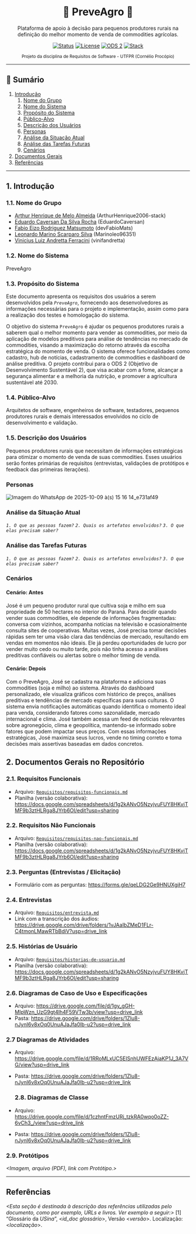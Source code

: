 
<div align="center">

# 🌱 PreveAgro 🌱

Plataforma de apoio à decisão para pequenos produtores rurais na definição do melhor momento de venda de commodities agrícolas.

[![Status](https://img.shields.io/badge/status-em%20defini%C3%A7%C3%A3o-yellow)](#) 
[![License](https://img.shields.io/badge/license-acad%C3%AAmico-lightgrey)](#) 
[![ODS 2](https://img.shields.io/badge/ODS-2%20Fome%20Zero-green)](#) 
[![Stack](https://img.shields.io/badge/foco-requisitos-blue)](#)

<sub>Projeto da disciplina de Requisitos de Software - UTFPR (Cornélio Procópio)</sub>

</div>

---

## 📑 Sumário

1. [Introdução](#1-introdução)
	1. [Nome do Grupo](#11-nome-do-grupo)
	2. [Nome do Sistema](#12-nome-do-sistema)
	3. [Propósito do Sistema](#13-propósito-do-sistema)
	4. [Público-Alvo](#14-público-alvo)
	5. [Descrição dos Usuários](#15-descrição-dos-usuários)
	6. [Personas](#personas)
	7. [Análise da Situação Atual](#análise-da-situação-atual)
	8. [Análise das Tarefas Futuras](#análise-das-tarefas-futuras)
	9. [Cenários](#cenários)
2. [Documentos Gerais](#2-documentos-gerais-no-repositório)
3. [Referências](#referências)

---

## 1. Introdução

### 1.1. Nome do Grupo

- [Arthur Henrique de Melo Almeida](https://github.com/ArthurHenrique2006-stack) (ArthurHenrique2006-stack)
- [Eduardo Caversan Da Silva Rocha](https://github.com/EduardoCaversan) (EduardoCaversan)
- [Fabio Eizo Rodriguez Matsumoto](https://github.com/devFabioMats) (devFabioMats)
- [Leonardo Marino Scarparo Silva](https://github.com/Marinoleo96351) (Marinoleo96351)
- [Vinicius Luiz Andretta Ferracini](https://github.com/vinifandretta) (vinifandretta)

### 1.2. Nome do Sistema

PreveAgro

### 1.3. Propósito do Sistema

Este documento apresenta os requisitos dos usuários a serem desenvolvidos pela *`PreveAgro`*, fornecendo aos desenvolvedores as informações necessárias para o projeto e implementação, assim como para a realização dos testes e homologação do sistema.

O objetivo do sistema `PreveAgro` é ajudar os pequenos produtores rurais a saberem qual o melhor momento para vender as commodities, por meio da aplicação de modelos preditivos para análise de tendências no mercado de commodities, visando a maximização do retorno através da escolha estratégica do momento de venda. O sistema oferece funcionalidades como cadastro, hub de notícias, cadastramento de commodities e dashboard de análise preditiva. O projeto contribui para o ODS 2 (Objetivo de Desenvolvimento Sustentável 2), que visa acabar com a fome, alcançar a segurança alimentar e a melhoria da nutrição, e promover a agricultura sustentável até 2030.

### 1.4. Público-Alvo

Arquitetos de software, engenheiros de software, testadores, pequenos produtores rurais e demais interessados envolvidos no ciclo de desenvolvimento e validação.

### 1.5. Descrição dos Usuários

Pequenos produtores rurais que necessitam de informações estratégicas para otimizar o momento de venda de suas commodities. Esses usuários serão fontes primárias de requisitos (entrevistas, validações de protótipos e feedback das primeiras iterações).

### Personas

![Imagem do WhatsApp de 2025-10-09 à(s) 15 16 14_e731af49](https://github.com/user-attachments/assets/bf710f50-2fac-4afb-816c-c70cb18dc5e4)



### Análise da Situação Atual

*`1. O que as pessoas fazem?`*
*`2. Quais os artefatos envolvidos?`*
*`3. O que elas precisam saber?`*

### Análise das Tarefas Futuras

*`1. O que as pessoas fazem?`*
*`2. Quais os artefatos envolvidos?`*
*`3. O que elas precisam saber?`*

### Cenários

#### Cenário: Antes
José é um pequeno produtor rural que cultiva soja e milho em sua propriedade de 50 hectares no interior do Paraná. Para decidir quando vender suas commodities, ele depende de informações fragmentadas: conversa com vizinhos, acompanha notícias na televisão e ocasionalmente consulta sites de cooperativas. Muitas vezes, José precisa tomar decisões rápidas sem ter uma visão clara das tendências de mercado, resultando em vendas em momentos não ideais. Ele já perdeu oportunidades de lucro por vender muito cedo ou muito tarde, pois não tinha acesso a análises preditivas confiáveis ou alertas sobre o melhor timing de venda.

#### Cenário: Depois
Com o PreveAgro, José se cadastra na plataforma e adiciona suas commodities (soja e milho) ao sistema. Através do dashboard personalizado, ele visualiza gráficos com histórico de preços, análises preditivas e tendências de mercado específicas para suas culturas. O sistema envia notificações automáticas quando identifica o momento ideal para venda, considerando fatores como sazonalidade, mercado internacional e clima. José também acessa um feed de notícias relevantes sobre agronegócio, clima e geopolítica, mantendo-se informado sobre fatores que podem impactar seus preços. Com essas informações estratégicas, José maximiza seus lucros, vende no timing correto e toma decisões mais assertivas baseadas em dados concretos.

## 2. Documentos Gerais no Repositório

### 2.1. Requisitos Funcionais

- Arquivo: [`Requisitos/requisitos-funcionais.md`](Requisitos/requisitos-funcionais.md)
- Planilha (versão colaborativa): https://docs.google.com/spreadsheets/d/1g2kANvO5NzyjvuFUY8HKvjTMF9b3ztHLRga8JYrb6OI/edit?usp=sharing  

### 2.2. Requisitos Não Funcionais

- Arquivo: [`Requisitos/requisitos-nao-funcionais.md`](Requisitos/requisitos-nao-funcionais.md)
- Planilha (versão colaborativa): https://docs.google.com/spreadsheets/d/1g2kANvO5NzyjvuFUY8HKvjTMF9b3ztHLRga8JYrb6OI/edit?usp=sharing  

### 2.3. Perguntas (Entrevistas / Elicitação)

- Formulário com as perguntas: https://forms.gle/qeLDG2Ge9HNUXgiH7

### 2.4. Entrevistas

- Arquivo: [`Requisitos/entrevista.md`](Requisitos/entrevista.md)
- Link com a transcrição dos áudios: https://drive.google.com/drive/folders/1vJAaIbZMeD1FLr-C4tmonLMawRTbBdiV?usp=drive_link

### 2.5. Histórias de Usuário

- Arquivo: [`Requisitos/historias-de-usuario.md`](Requisitos/historias-de-usuario.md)
- Planilha (versão colaborativa): https://docs.google.com/spreadsheets/d/1g2kANvO5NzyjvuFUY8HKvjTMF9b3ztHLRga8JYrb6OI/edit?usp=sharing
### 2.6. Diagramas de Caso de Uso e Especificações

- Arquivo: https://drive.google.com/file/d/1gy_gGH-MIpWzn_UzG9gt4Ih4F59VTw3b/view?usp=drive_link
- Pasta: https://drive.google.com/drive/folders/1Zlu8-nJynI6v8xOq0UnuAJaJfa0Ib-u2?usp=drive_link

### 2.7 Diagramas de Atividades

- Arquivo: https://drive.google.com/file/d/1RRoMLxUC5EISnhUWFEzAjaKP1J_3A7VG/view?usp=drive_link
- Pasta: https://drive.google.com/drive/folders/1Zlu8-nJynI6v8xOq0UnuAJaJfa0Ib-u2?usp=drive_link

  ### 2.8. Diagramas de Classe

- Arquivo: https://drive.google.com/file/d/1czhntFmzURj_tzkRA0wqo0oZZ-6vCh3_/view?usp=drive_link
- Pasta: https://drive.google.com/drive/folders/1Zlu8-nJynI6v8xOq0UnuAJaJfa0Ib-u2?usp=drive_link

### 2.9. Protótipos

*<Imagem, arquivo (PDF), link com Protótipo.>*

---

## Referências

*<Esta seção é destinada à descrição das referências utilizadas pelo documento, como por exemplo, URLs e livros. Ver exemplo a seguir:>*
[1] “Glossário da _USina_”, <_id_doc glossário_>, Versão <_versão_>. Localização: <_localização_>.
